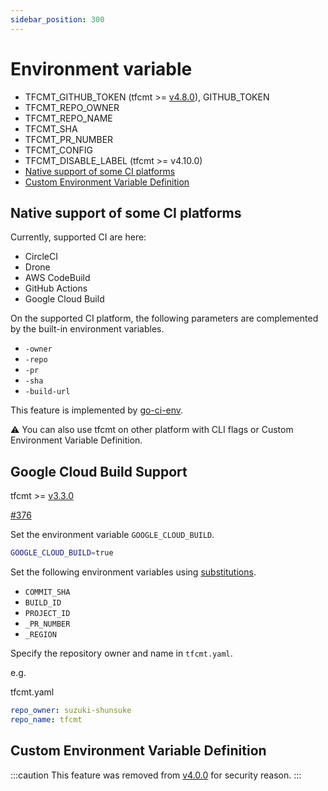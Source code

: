 ```yaml
---
sidebar_position: 300
---
```


# Environment variable

- TFCMT_GITHUB_TOKEN (tfcmt >= [v4.8.0](https://github.com/suzuki-shunsuke/tfcmt/releases/tag/v4.8.0)), GITHUB_TOKEN
- TFCMT_REPO_OWNER
- TFCMT_REPO_NAME
- TFCMT_SHA
- TFCMT_PR_NUMBER
- TFCMT_CONFIG
- TFCMT_DISABLE_LABEL (tfcmt >= v4.10.0)
- [Native support of some CI platforms](#native-support-of-some-ci-platforms)
- [Custom Environment Variable Definition](#custom-environment-variable-definition)

## Native support of some CI platforms

Currently, supported CI are here:

- CircleCI
- Drone
- AWS CodeBuild
- GitHub Actions
- Google Cloud Build

On the supported CI platform, the following parameters are complemented by the built-in environment variables.

- `-owner`
- `-repo`
- `-pr`
- `-sha`
- `-build-url`

This feature is implemented by [go-ci-env](https://github.com/suzuki-shunsuke/go-ci-env).

:warning: You can also use tfcmt on other platform with CLI flags or Custom Environment Variable Definition.

## Google Cloud Build Support

tfcmt >= [v3.3.0](https://github.com/suzuki-shunsuke/tfcmt/releases/tag/v3.3.0)

[#376](https://github.com/suzuki-shunsuke/tfcmt/pull/376)

Set the environment variable `GOOGLE_CLOUD_BUILD`.

```sh
GOOGLE_CLOUD_BUILD=true
```

Set the following environment variables using [substitutions](https://cloud.google.com/cloud-build/docs/configuring-builds/substitute-variable-values).

* `COMMIT_SHA`
* `BUILD_ID`
* `PROJECT_ID`
* `_PR_NUMBER`
* `_REGION`

Specify the repository owner and name in `tfcmt.yaml`.

e.g.

tfcmt.yaml

```yaml
repo_owner: suzuki-shunsuke
repo_name: tfcmt
```

## Custom Environment Variable Definition

:::caution
This feature was removed from [v4.0.0](https://github.com/suzuki-shunsuke/tfcmt/releases/tag/v4.0.0) for security reason.
:::
